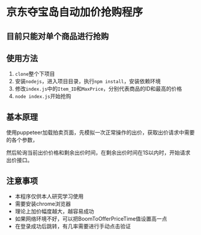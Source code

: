 # 京东夺宝岛自动加价抢购程序

##  目前只能对单个商品进行抢购

##  使用方法
1.  ```clone```整个下项目
2.  安装```nodejs```，进入项目目录，执行```npm install```，安装依赖环境
3.  修改```index.js```中的```Item_ID```和```MaxPrice```，分别代表商品的ID和最高的价格
4.  ```node index.js```开始抢购

##  基本原理

使用puppeteer加载拍卖页面，先模拟一次正常操作的出价，获取出价请求中需要的各个参数，

然后轮询当前出价价格和剩余出价时间，在剩余出价时间在1S以内时，开始请求出价接口。

##  注意事项
*   本程序仅供本人研究学习使用
*   需要安装chrome浏览器
*   理论上加价幅度越大，越容易成功
*   如果网络环境不好，可以把BoomToOfferPriceTime值设置高一点
*   在登录成功后跳转，有几率需要进行手动点击验证